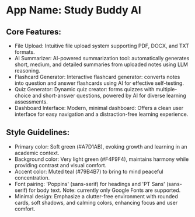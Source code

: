 # **App Name**: Study Buddy AI

## Core Features:

- File Upload: Intuitive file upload system supporting PDF, DOCX, and TXT formats.
- AI Summarizer: AI-powered summarization tool: automatically generates short, medium, and detailed summaries from uploaded notes using LLM reasoning.
- Flashcard Generator: Interactive flashcard generator: converts notes into question and answer flashcards using AI for effective self-testing.
- Quiz Generator: Dynamic quiz creator: forms quizzes with multiple-choice and short-answer questions, powered by AI for diverse learning assessments.
- Dashboard Interface: Modern, minimal dashboard: Offers a clean user interface for easy navigation and a distraction-free learning experience.

## Style Guidelines:

- Primary color: Soft green (#A7D1AB), evoking growth and learning in an academic context.
- Background color: Very light green (#F4F9F4), maintains harmony while providing contrast and visual comfort.
- Accent color: Muted teal (#79B4B7) to bring to mind peaceful concentration.
- Font pairing: 'Poppins' (sans-serif) for headings and 'PT Sans' (sans-serif) for body text. Note: currently only Google Fonts are supported.
- Minimal design: Emphasize a clutter-free environment with rounded cards, soft shadows, and calming colors, enhancing focus and user comfort.